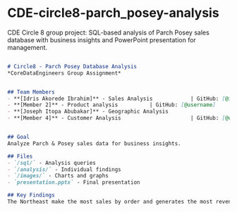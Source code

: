 # CDE-circle8-parch_posey-analysis
CDE Circle 8 group project: SQL-based analysis of Parch Posey sales database with business insights and PowerPoint presentation for management.

```markdown

# Circle8 - Parch Posey Database Analysis
*CoreDataEngineers Group Assignment*


## Team Members
- **[Idris Akorede Ibrahim]** - Sales Analysis            | GitHub: [@idrisakorede]
- **[Member 2]** - Product analysis          | GitHub: [@username]
- **[Joseph Itopa Abubakar]** - Geographic Analysis                    | GitHub: [@josephitopa]
- **[Member 4]** - Customer Analysis                      | GitHub: [@username]


## Goal
Analyze Parch & Posey sales data for business insights.

## Files
- `/sql/` - Analysis queries
- `/analysis/` - Individual findings
- `/images/` - Charts and graphs
- `presentation.pptx` - Final presentation

## Key Findings
The Northeast make the most sales by order and generates the most revenue.
```